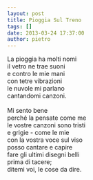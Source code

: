 ```yaml
---
layout: post
title: Pioggia Sul Treno
tags: []
date: 2013-03-24 17:37:00
author: pietro
---
```

La pioggia ha molti nomi<br/>il vetro ne trae suoni<br/>e contro le mie mani<br/>con tetre vibrazioni<br/>le nuvole mi parlano<br/>cantandomi canzoni.<br/><br/>Mi sento bene<br/>perché la pensate come me<br/>le vostre canzoni sono tristi<br/>e grigie - come le mie<br/>con la vostra voce sul viso<br/>posso cantare e capire<br/>fare gli ultimi disegni belli<br/>prima di tacere;<br/>ditemi voi, le cose da dire.
